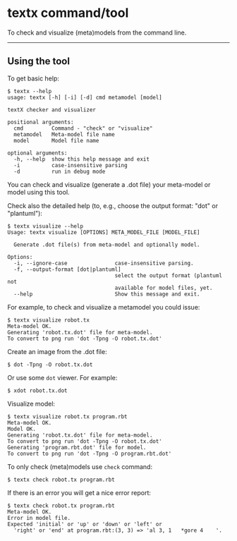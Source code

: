 # textx command/tool

To check and visualize (meta)models from the command line.

---

## Using the tool

To get basic help:

    $ textx --help
    usage: textx [-h] [-i] [-d] cmd metamodel [model]

    textX checker and visualizer

    positional arguments:
      cmd         Command - "check" or "visualize"
      metamodel   Meta-model file name
      model       Model file name

    optional arguments:
      -h, --help  show this help message and exit
      -i          case-insensitive parsing
      -d          run in debug mode


You can check and visualize (generate a .dot file) your meta-model or model using
this tool.

Check also the detailed help (to, e.g., choose the output format: "dot" or "plantuml"):

    $ textx visualize --help
    Usage: textx visualize [OPTIONS] META_MODEL_FILE [MODEL_FILE]
    
      Generate .dot file(s) from meta-model and optionally model.
    
    Options:
      -i, --ignore-case               case-insensitive parsing.
      -f, --output-format [dot|plantuml]
                                      select the output format (plantuml not
                                      available for model files, yet.
      --help                          Show this message and exit.


For example, to check and visualize a metamodel you could issue:


    $ textx visualize robot.tx
    Meta-model OK.
    Generating 'robot.tx.dot' file for meta-model.
    To convert to png run 'dot -Tpng -O robot.tx.dot'

Create an image from the .dot file:
  
    $ dot -Tpng -O robot.tx.dot

Or use some `dot` viewer. For example:

    $ xdot robot.tx.dot

Visualize model:

    $ textx visualize robot.tx program.rbt
    Meta-model OK.
    Model OK.
    Generating 'robot.tx.dot' file for meta-model.
    To convert to png run 'dot -Tpng -O robot.tx.dot'
    Generating 'program.rbt.dot' file for model.
    To convert to png run 'dot -Tpng -O program.rbt.dot'


To only check (meta)models use `check` command:

    $ textx check robot.tx program.rbt


If there is an error you will get a nice error report:


    $ textx check robot.tx program.rbt
    Meta-model OK.
    Error in model file.
    Expected 'initial' or 'up' or 'down' or 'left' or 
      'right' or 'end' at program.rbt:(3, 3) => 'al 3, 1   *gore 4    '.


